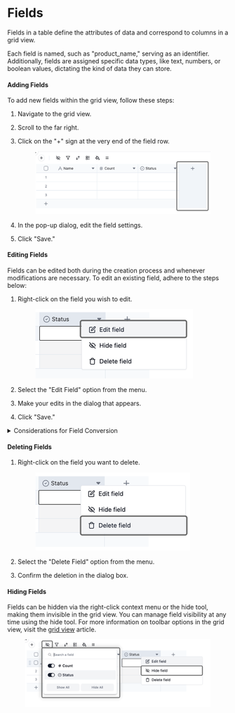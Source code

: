 # Fields

Fields in a table define the attributes of data and correspond to columns in a grid view.

Each field is named, such as "product\_name," serving as an identifier. Additionally, fields are assigned specific data types, like text, numbers, or boolean values, dictating the kind of data they can store.

#### Adding Fields

To add new fields within the grid view, follow these steps:

1. Navigate to the grid view.
2. Scroll to the far right.
3.  Click on the "+" sign at the very end of the field row.



    <figure><img src="../../.gitbook/assets/image (1) (1) (1) (1) (1).png" alt=""><figcaption></figcaption></figure>
4. In the pop-up dialog, edit the field settings.
5. Click "Save."

#### Editing Fields

Fields can be edited both during the creation process and whenever modifications are necessary. To edit an existing field, adhere to the steps below:

1.  Right-click on the field you wish to edit.&#x20;

    <figure><img src="../../.gitbook/assets/image (2) (1) (1).png" alt="" width="359"><figcaption></figcaption></figure>
2. Select the "Edit Field" option from the menu.
3. Make your edits in the dialog that appears.
4. Click "Save."

<details>

<summary>Considerations for Field Conversion</summary>

Editing a field can trigger a conversion to a new field type, like changing a single-line text field into a single-select field. However, some conversions may lead to data loss. For instance, converting a text field into an attachment field will erase all text data, as plain text cannot be transformed into attachments.

If you notice any cell values missing after a conversion, you can use the keyboard shortcut Ctrl+Z (or Command+Z for Mac) to undo the conversion and restore the field to its previous state, along with any data lost in the process.

For detailed information on each field type and its customization options, please refer to the documentation for individual field types.

</details>

#### Deleting Fields

1.  Right-click on the field you want to delete.&#x20;

    <figure><img src="../../.gitbook/assets/image (4) (1).png" alt="" width="353"><figcaption></figcaption></figure>
2. Select the "Delete Field" option from the menu.
3. Confirm the deletion in the dialog box.

#### Hiding Fields

Fields can be hidden via the right-click context menu or the hide tool, making them invisible in the grid view. You can manage field visibility at any time using the hide tool. For more information on toolbar options in the grid view, visit the [grid view](../views/view-type/grid-view.md) article.

<figure><img src="../../.gitbook/assets/image (5).png" alt=""><figcaption></figcaption></figure>
